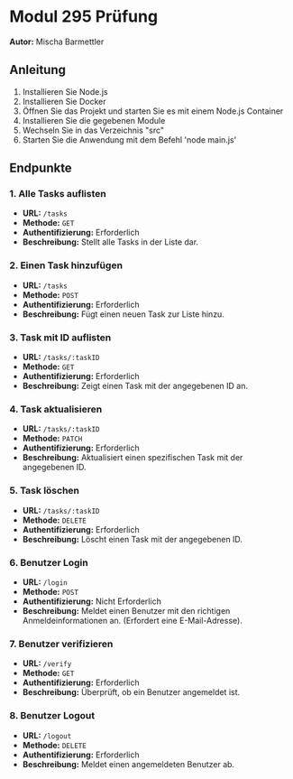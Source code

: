 # Modul 295 Prüfung

**Autor:** Mischa Barmettler

## Anleitung 

1. Installieren Sie Node.js
2. Installieren Sie Docker
3. Öffnen Sie das Projekt und starten Sie es mit einem Node.js Container
4. Installieren Sie die gegebenen Module
5. Wechseln Sie in das Verzeichnis "src"
6. Starten Sie die Anwendung mit dem Befehl 'node main.js'

## Endpunkte

### 1. Alle Tasks auflisten

- **URL:** `/tasks`
- **Methode:** `GET`
- **Authentifizierung:** Erforderlich
- **Beschreibung:** Stellt alle Tasks in der Liste dar.

### 2. Einen Task hinzufügen

- **URL:** `/tasks`
- **Methode:** `POST`
- **Authentifizierung:** Erforderlich
- **Beschreibung:** Fügt einen neuen Task zur Liste hinzu.

### 3. Task mit ID auflisten

- **URL:** `/tasks/:taskID`
- **Methode:** `GET`
- **Authentifizierung:** Erforderlich
- **Beschreibung:** Zeigt einen Task mit der angegebenen ID an.

### 4. Task aktualisieren

- **URL:** `/tasks/:taskID`
- **Methode:** `PATCH`
- **Authentifizierung:** Erforderlich
- **Beschreibung:** Aktualisiert einen spezifischen Task mit der angegebenen ID.

### 5. Task löschen

- **URL:** `/tasks/:taskID`
- **Methode:** `DELETE`
- **Authentifizierung:** Erforderlich
- **Beschreibung:** Löscht einen Task mit der angegebenen ID.

### 6. Benutzer Login

- **URL:** `/login`
- **Methode:** `POST`
- **Authentifizierung:** Nicht Erforderlich
- **Beschreibung:** Meldet einen Benutzer mit den richtigen Anmeldeinformationen an. (Erfordert eine E-Mail-Adresse).

### 7. Benutzer verifizieren

- **URL:** `/verify`
- **Methode:** `GET`
- **Authentifizierung:** Erforderlich
- **Beschreibung:** Überprüft, ob ein Benutzer angemeldet ist.

### 8. Benutzer Logout

- **URL:** `/logout`
- **Methode:** `DELETE`
- **Authentifizierung:** Erforderlich
- **Beschreibung:** Meldet einen angemeldeten Benutzer ab.
